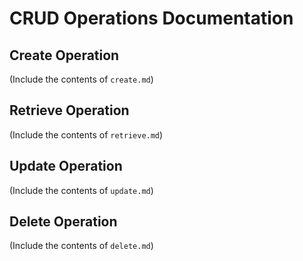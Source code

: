 # CRUD Operations Documentation

## Create Operation
(Include the contents of `create.md`)

## Retrieve Operation
(Include the contents of `retrieve.md`)

## Update Operation
(Include the contents of `update.md`)

## Delete Operation
(Include the contents of `delete.md`)
